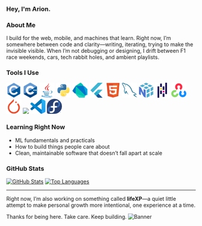 ### **Hey, I'm Arion.**

### About Me

I build for the web, mobile, and machines that learn. Right now, I’m somewhere between code and clarity—writing, iterating, trying to make the invisible visible.
When I’m not debugging or designing, I drift between F1 race weekends, cars, tech rabbit holes, and ambient playlists.

### Tools I Use

<div>
  <img src="https://github.com/devicons/devicon/blob/master/icons/c/c-original.svg" width="40"/>
  <img src="https://github.com/devicons/devicon/blob/master/icons/cplusplus/cplusplus-original.svg" width="40"/>
  <img src="https://github.com/devicons/devicon/blob/master/icons/java/java-original.svg" width="40"/>
  <img src="https://github.com/devicons/devicon/blob/master/icons/python/python-original.svg" width="40"/>
  <img src="https://github.com/devicons/devicon/blob/master/icons/dart/dart-original.svg" width="40"/>
  <img src="https://github.com/devicons/devicon/blob/master/icons/flutter/flutter-original.svg" width="40"/>
  <img src="https://github.com/devicons/devicon/blob/master/icons/html5/html5-original.svg" width="40"/>
  <img src="https://github.com/devicons/devicon/blob/master/icons/mysql/mysql-original.svg" width="40"/>
  <img src="https://github.com/devicons/devicon/blob/master/icons/numpy/numpy-original.svg" width="40"/>
  <img src="https://github.com/devicons/devicon/blob/master/icons/pandas/pandas-original.svg" width="40"/>
  <img src="https://github.com/devicons/devicon/blob/master/icons/opencv/opencv-original.svg" width="40"/>
  <img src="https://github.com/devicons/devicon/blob/master/icons/pytorch/pytorch-original.svg" width="40"/>
  <img src="https://w7.pngwing.com/pngs/56/909/png-transparent-tensorflow-deep-learning-keras-machine-learning-caffe-thumbtack-miscellaneous-angle-rectangle.png" width="40"/>
  <img src="https://github.com/devicons/devicon/blob/master/icons/vscode/vscode-original.svg" width="40"/>
  <img src="https://github.com/devicons/devicon/blob/master/icons/fedora/fedora-original.svg" width="40"/>
</div>

### Learning Right Now

* ML fundamentals and practicals
* How to build things people care about
* Clean, maintainable software that doesn’t fall apart at scale

### GitHub Stats

[![GitHub Stats](https://github-readme-stats.vercel.app/api?username=arion52\&show_icons=true\&theme=tokyonight)](https://github.com/anuraghazra/github-readme-stats)
[![Top Languages](https://github-readme-stats.vercel.app/api/top-langs/?username=arion52\&theme=tokyonight\&layout=donut\&langs_count=4)](https://github.com/anuraghazra/github-readme-stats)

---

Right now, I’m also working on something called **lifeXP**—a quiet little attempt to make personal growth more intentional, one experience at a time.

Thanks for being here. Take care. Keep building.
![Banner](https://media1.giphy.com/media/v1.Y2lkPTc5MGI3NjExdHF6cm94dmJhajV5NjFiM2pvcWc1YTZxenp5N3owNmdobHNwcTF0ZiZlcD12MV9pbnRlcm5hbF9naWZfYnlfaWQmY3Q9Zw/Vh1KrUr6Tvl1RFYYk6/giphy.gif)

